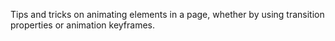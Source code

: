 Tips and tricks on animating elements in a page, whether by using transition properties or animation keyframes.

